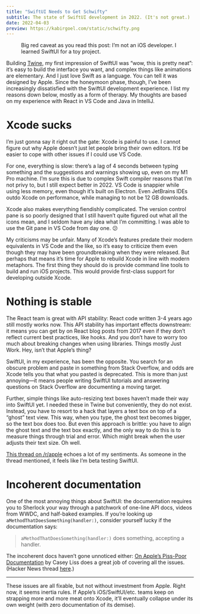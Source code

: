 ```yaml
---
title: "SwiftUI Needs to Get Schwifty"
subtitle: The state of SwiftUI development in 2022. (It's not great.)
date: 2022-04-03
preview: https://kabirgoel.com/static/schwifty.png
---
```


<figure>
  <img src="/static/schwifty.png" alt="" />
  <figcaption>Big red caveat as you read this post: I’m not an iOS developer. I learned SwiftUI for a toy project.</figcaption>
</figure>

Building [Twine](https://kabirgoel.com/recently), my first impression of SwiftUI was “wow, this is pretty neat”: it’s easy to build the interface you want, and complex things like animations are elementary. And I just love Swift as a language. You can tell it was designed by Apple. Since the honeymoon phase, though, I’ve been increasingly dissatisfied with the SwiftUI development experience. I list my reasons down below, mostly as a form of therapy. My thoughts are based on my experience with React in VS Code and Java in IntelliJ.

# Xcode sucks

I’m just gonna say it right out the gate: Xcode is painful to use. I cannot figure out why Apple doesn’t just let people bring their own editors. It’d be easier to cope with other issues if I could use VS Code.

For one, everything is slow: there’s a lag of 4 seconds between typing something and the suggestions and warnings showing up, even on my M1 Pro machine. I’m sure this is due to complex Swift compiler reasons that I’m not privy to, but I still expect better in 2022. VS Code is snappier while using less memory, even though it’s built on Electron. Even JetBrains IDEs outdo Xcode on performance, while managing to not be 12 GB downloads.

Xcode also makes everything fiendishly complicated. The version control pane is so poorly designed that I still haven’t quite figured out what all the icons mean, and I seldom have any idea what I’m committing. I was able to use the Git pane in VS Code from day one. 😕

My criticisms may be unfair. Many of Xcode’s features predate their modern equivalents in VS Code and the like, so it’s easy to criticize them even though they may have been groundbreaking when they were released. But perhaps that means it’s time for Apple to rebuild Xcode in line with modern metaphors. The first thing they should do is provide command line tools to build and run iOS projects. This would provide first-class support for developing outside Xcode.

# Nothing is stable

The React team is great with API stability: React code written 3-4 years ago still mostly works now. This API stability has important effects downstream: it means you can get by on React blog posts from 2017 even if they don’t reflect current best practices, like hooks. And you don’t have to worry too much about breaking changes when using libraries. Things mostly Just Work. Hey, isn’t that Apple’s thing?

SwiftUI, in my experience, has been the opposite. You search for an obscure problem and paste in something from Stack Overflow, and odds are Xcode tells you that what you pasted is deprecated. This is more than just annoying—it means people writing SwiftUI tutorials and answering questions on Stack Overflow are documenting a moving target.

Further, simple things like auto-resizing text boxes haven’t made their way into SwiftUI yet. I needed these in Twine but conveniently, they do not exist. Instead, you have to resort to a hack that layers a text box on top of a “ghost” text view. This way, when you type, the ghost text becomes bigger, so the text box does too. But even this approach is brittle: you have to align the ghost text and the text box exactly, and the only way to do this is to measure things through trial and error. Which might break when the user adjusts their text size. Oh well.

[This thread on /r/apple](https://www.reddit.com/r/apple/comments/nt80an/apples_support_and_level_of_care_for_swiftui_is/) echoes a lot of my sentiments. As someone in the thread mentioned, it feels like I’m beta testing SwiftUI.

# Incoherent documentation

One of the most annoying things about SwiftUI: the documentation requires you to Sherlock your way through a patchwork of one-line API docs, videos from WWDC, and half-baked examples. If you’re looking up `aMethodThatDoesSomething(handler:)`, consider yourself lucky if the documentation says:

> `aMethodThatDoesSomething(handler:)` does something, accepting a handler.

The incoherent docs haven’t gone unnoticed either: [On Apple’s Piss-Poor Documentation](https://www.caseyliss.com/2020/11/10/on-apples-pisspoor-documentation) by Casey Liss does a great job of covering all the issues. (Hacker News thread [here](https://news.ycombinator.com/item?id=25046691).)

---

These issues are all fixable, but not without investment from Apple. Right now, it seems inertia rules. If Apple’s iOS/SwiftUI/etc. teams keep on strapping more and more meat onto Xcode, it’ll eventually collapse under its own weight (with zero documentation of its demise).

